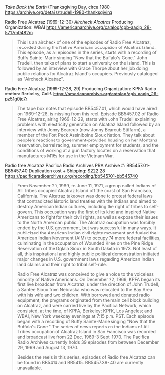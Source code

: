 _Take Back the Earth_ (Thanksgiving Day, circa 1980)
https://archive.org/details/trudell-1980-thanksgiving  

Radio Free Alcatraz (1969-12-30) _Aircheck Alcatraz_
Producing Organization: WBAI
https://americanarchive.org/catalog/cpb-aacip_28-5717m0482m

> This is an aircheck of one of the episodes of Radio Free Alcatraz,
> recorded during the Native American occupation of Alcatraz
> Island. This episode, as all episodes in the series, starts with a
> recording of Buffy Sainte-Marie singing "Now that the Buffalo's Gone."
> John Trudell, then talks of plans to start a university on the
> island. This is followed by an interview with Grace Thorpe about her
> job doing public relations for Alcatraz Island's occupiers. Previously
> cataloged as "Aircheck Alcatraz".

Radio Free Alcatraz (1969-12-28, 29) 
Producing Organization: KPFA
Radio station: Berkeley, Calif.
https://americanarchive.org/catalog/cpb-aacip_28-pz51g0jc7r

> The tape box notes that episode BB5457.01, which would have aired on
> 1969-12-28, is missing from this reel. Episode BB5457.02 of Radio Free
> Alcatraz, airing 1969-12-29, starts with John Trudell explaining
> problems with electricity generation on Alcatraz Island followed by an
> interview with Jonny Bearcub (now Jonny Bearcub Stiffarm), a member of
> the Fort Peck Assiniboine Sioux Nation. They talk about people's
> reactions to government-provided housing on her Montana reservation,
> barrel racing, summer employment for students, and the conditions of
> working at a gun factory located on a reservation that manufactures
> M16s for use in the Vietnam War.

Radio free Alcatraz
Pacifica Radio Archives
PRA Archive #: BB5457.01-BB5457.40
Duplication cost + Shipping: $222.28
https://pacificaradioarchives.org/recording/bb545701-bb545740

> From November 20, 1969, to June 11, 1971, a group called Indians of
> All Tribes occupied Alcatraz Island off the coast of San Francisco,
> California. The Alcatraz takeover was done to protest federal laws
> that contradicted historic land treaties with the Indians and aimed to
> destroy American Indian cultures, including the right of tribes to
> self-govern. This occupation was the first of its kind and inspired
> Native Americans to fight for their civil rights, as well as expose
> their issues to the North American public. The Alcatraz occupation was
> forcibly ended by the U.S. government, but was successful in many
> ways. It publicized the American Indian civil rights movement and
> fueled the American Indian Movement (AIM) to occupy 74 more federal
> facilities, culminating in the occupation of Wounded Knee on the Pine
> Ridge Reservation of the Oglala Sioux in South Dakota in 1973. Not
> least of all, this inspirational and highly public political
> demonstration initiated major changes in U.S. government laws
> regarding American Indian land claims and their right to tribal
> self-rule.
> 
> Radio Free Alcatraz was conceived to give a voice to the voiceless
> minority of Native Americans. On December 22, 1969, KPFA began its
> first live broadcast from Alcatraz, under the direction of John
> Trudell, a Santee Sioux from Nebraska who was relocated to the Bay
> Area with his wife and two children. With borrowed and donated radio
> equipment, the programs originated from the main cell block building
> on Alcatraz, and were carried live by the Pacifica Network, which
> consisted, at the time, of KPFA, Berkeley; KPFK, Los Angeles; and
> WBAI, New York weekday evenings at 7:15 p.m. PST. Each episode began
> with a recording of Buffy Sainte-Marie singing "Now that the Buffalo's
> Gone." The series of news reports on the Indians of All Tribes
> occupation of Alcatraz Island in San Francisco was recorded and
> broadcast live from 22 Dec. 1969-3 Sept. 1970. The Pacifica Radio
> Archives currently holds 39 episodes from between December 29, 1969
> and August 13, 1970.
> 
> Besides the reels in this series, episodes of Radio free Alcatraz can
> be found in BB5414 and BB5415. BB5457.39-.40 are currently unavailable.
